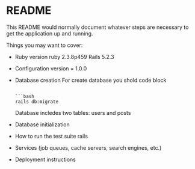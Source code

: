 # README

This README would normally document whatever steps are necessary to get the
application up and running.

Things you may want to cover:

* Ruby version
ruby 2.3.8p459
Rails 5.2.3
* Configuration
  version = 1.0.0

* Database creation
  For create database you shold
  code block
  ```

  ```bash
  rails db:migrate
  ```
  Database incledes two tables: users and posts

* Database initialization

* How to run the test suite
  rails

* Services (job queues, cache servers, search engines, etc.)

* Deployment instructions
